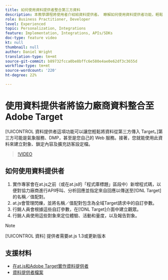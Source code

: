 ```yaml
---
title: 如何使用資料提供者整合第三方資料
description: 本教學課程將使用者介紹給資料提供者。 瞭解如何使用資料提供者功能，輕鬆將資料從第三方傳遞至Adobe Target。
role: Business Practitioner, Developer
level: Experienced
topic: Personalization, Integrations
feature: Implementation, Integrations, APIs/SDKs
doc-type: feature video
kt: null
thumbnail: null
author: Daniel Wright
translation-type: tm+mt
source-git-commit: b89732fcca0be8bffc6e580e4ae0e62df3c3655d
workflow-type: tm+mt
source-wordcount: '220'
ht-degree: 22%

---
```



# 使用資料提供者將協力廠商資料整合至Adobe Target

[!UICONTROL 資料提供者這項功能可以讓您輕鬆將資料從第三方傳入 Target。]第三方可能是氣象服務、DMP，甚至是您自己的 Web 服務。接著，您就能使用此資料來建立對象、鎖定內容及擴充訪客設定檔。

>[!VIDEO](https://video.tv.adobe.com/v/22349/?quality=12)

## 如何使用資料提供者

1. 實作專家會在at.js之前（或在at.js的「程式庫標題」區段中）新增程式碼，以便對協力廠商進行API呼叫、分析回應並指定來自回應以傳送至[!DNL Target]的名稱／值配對。
1. at.js會管理閃爍，並將名稱／值配對包含為全域Target請求中的自訂參數。
1. 行銷人員會根據這些自訂參數，在[!DNL Target]介面中建立觀眾。
1. 行銷人員使用這些對象來定位體驗、活動和量度，以及報告對象。

>[!NOTE]
>
>[!UICONTROL 資料] 提供者需要at.js 1.3或更新版本

## 支援材料

* [在at.js和Adobe Target實作資料提供者](implement-data-providers-to-integrate-third-party-data.md)
* [資料提供者檔案](https://docs.adobe.com/content/help/en/target/using/implement-target/client-side/functions-overview/targetgobalsettings.html#data-providers)